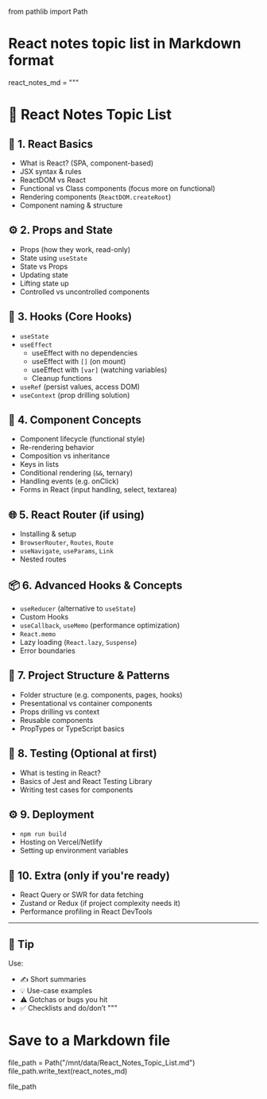 from pathlib import Path

# React notes topic list in Markdown format
react_notes_md = """
# 📘 React Notes Topic List

## 🔰 1. React Basics
- What is React? (SPA, component-based)
- JSX syntax & rules
- ReactDOM vs React
- Functional vs Class components (focus more on functional)
- Rendering components (`ReactDOM.createRoot`)
- Component naming & structure

## ⚙️ 2. Props and State
- Props (how they work, read-only)
- State using `useState`
- State vs Props
- Updating state
- Lifting state up
- Controlled vs uncontrolled components

## 🧠 3. Hooks (Core Hooks)
- `useState`
- `useEffect`
  - useEffect with no dependencies
  - useEffect with `[]` (on mount)
  - useEffect with `[var]` (watching variables)
  - Cleanup functions
- `useRef` (persist values, access DOM)
- `useContext` (prop drilling solution)

## 🧩 4. Component Concepts
- Component lifecycle (functional style)
- Re-rendering behavior
- Composition vs inheritance
- Keys in lists
- Conditional rendering (`&&`, ternary)
- Handling events (e.g. onClick)
- Forms in React (input handling, select, textarea)

## 🌐 5. React Router (if using)
- Installing & setup
- `BrowserRouter`, `Routes`, `Route`
- `useNavigate`, `useParams`, `Link`
- Nested routes

## 📦 6. Advanced Hooks & Concepts
- `useReducer` (alternative to `useState`)
- Custom Hooks
- `useCallback`, `useMemo` (performance optimization)
- `React.memo`
- Lazy loading (`React.lazy`, `Suspense`)
- Error boundaries

## 📁 7. Project Structure & Patterns
- Folder structure (e.g. components, pages, hooks)
- Presentational vs container components
- Props drilling vs context
- Reusable components
- PropTypes or TypeScript basics

## 🧪 8. Testing (Optional at first)
- What is testing in React?
- Basics of Jest and React Testing Library
- Writing test cases for components

## ⚙️ 9. Deployment
- `npm run build`
- Hosting on Vercel/Netlify
- Setting up environment variables

## 🚀 10. Extra (only if you're ready)
- React Query or SWR for data fetching
- Zustand or Redux (if project complexity needs it)
- Performance profiling in React DevTools

---

## 📌 Tip
Use:
- ✍️ Short summaries
- 💡 Use-case examples
- ⚠️ Gotchas or bugs you hit
- ✅ Checklists and do/don’t
"""

# Save to a Markdown file
file_path = Path("/mnt/data/React_Notes_Topic_List.md")
file_path.write_text(react_notes_md)

file_path

